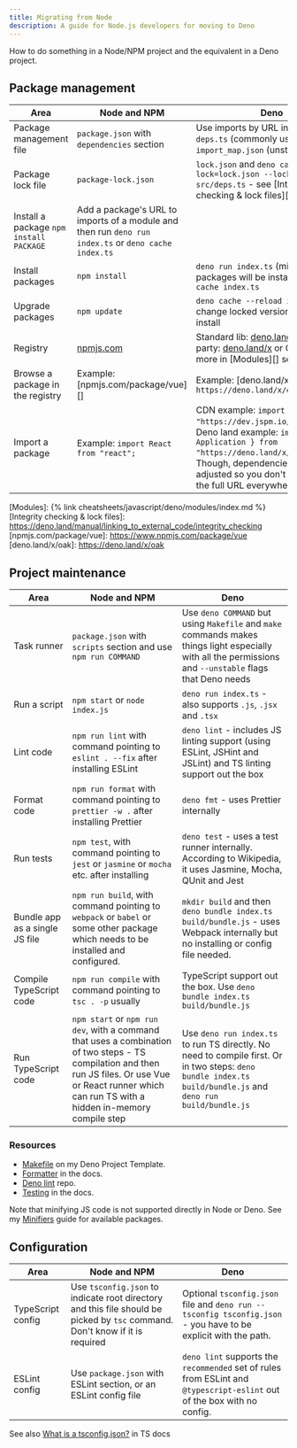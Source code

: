 ```yaml
---
title: Migrating from Node
description: A guide for Node.js developers for moving to Deno
---
```


How to do something in a Node/NPM project and the equivalent in a Deno project.


## Package management

| Area                                    | Node and NPM                                                                                         | Deno                                                                                                                                                                                                                                      |
| --------------------------------------- | ---------------------------------------------------------------------------------------------------- | ----------------------------------------------------------------------------------------------------------------------------------------------------------------------------------------------------------------------------------------- |
| Package management file                 | `package.json` with `dependencies` section                                                           | Use imports by URL inline, or use `deps.ts` (commonly used) or `import_map.json` (unstable)                                                                                                                                               |
| Package lock file                       | `package-lock.json`                                                                                  | `lock.json` and `deno cache --lock=lock.json --lock-write src/deps.ts` - see [Integrity checking & lock files][] in the docs.                                                                                                             |
| Install a package `npm install PACKAGE` | Add a package's URL to imports of a module and then run `deno run index.ts` or `deno cache index.ts` |
| Install packages                        | `npm install`                                                                                        | `deno run index.ts` (missing packages will be installed) or `deno cache index.ts`                                                                                                                                                         |
| Upgrade packages                        | `npm update`                                                                                         | `deno cache --reload index.ts` or change locked version numbers and install                                                                                                                                                               |
| Registry                                | [npmjs.com](https://www.npmjs.com)                                                                   | Standard lib: [deno.land/std](https://deno.land/std), 3rd party: [deno.land/x](https://deno.land/x) or CDNs - see more in [Modules][] section                                                                                             |
| Browse a package in the registry        | Example: [npmjs.com/package/vue][]                                                                   | Example: [deno.land/x/oak][] or `https://deno.land/x/oak@v6.5.0`                                                                                                                                                                          |
| Import a package                        | Example: `import React from "react";`                                                                | CDN example: `import React from "https://dev.jspm.io/react";`. Deno land example: `import { Application } from "https://deno.land/x/oak/mod.ts";`. Though, dependencies can by adjusted so you don't have to use the full URL everywhere. |

[Modules]: {% link cheatsheets/javascript/deno/modules/index.md %}
[Integrity checking & lock files]: https://deno.land/manual/linking_to_external_code/integrity_checking
[npmjs.com/package/vue]: https://www.npmjs.com/package/vue
[deno.land/x/oak]: https://deno.land/x/oak


## Project maintenance

| Area                           | Node and NPM                                                                                                                                                                                               | Deno                                                                                                                                                         |
| ------------------------------ | ---------------------------------------------------------------------------------------------------------------------------------------------------------------------------------------------------------- | ------------------------------------------------------------------------------------------------------------------------------------------------------------ |
| Task runner                    | `package.json` with `scripts` section and use `npm run COMMAND`                                                                                                                                            | Use `deno COMMAND` but using `Makefile` and `make` commands makes things light especially with all the permissions and `--unstable` flags that Deno needs    |
| Run a script                   | `npm start` or `node index.js`                                                                                                                                                                             | `deno run index.ts` - also supports `.js`, `.jsx` and `.tsx`                                                                                                 |
| Lint code                      | `npm run lint` with command pointing to `eslint . --fix` after installing ESLint                                                                                                                           | `deno lint` - includes JS linting support (using ESLint, JSHint and JSLint) and TS linting support out the box                                               |
| Format code                    | `npm run format` with command pointing to `prettier -w .` after installing Prettier                                                                                                                        | `deno fmt` - uses Prettier internally                                                                                                                        |
| Run tests                      | `npm test`, with command pointing to `jest` or `jasmine` or `mocha` etc. after installing                                                                                                                  | `deno test` - uses a test runner internally. According to Wikipedia, it uses Jasmine, Mocha, QUnit and Jest                                                  |
| Bundle app as a single JS file | `npm run build`, with command pointing to `webpack` or `babel` or some other package which needs to be installed and configured.                                                                           | `mkdir build` and then `deno bundle index.ts build/bundle.js` - uses Webpack internally but no installing or config file needed.                             |
| Compile TypeScript code        | `npm run compile` with command pointing to `tsc . -p` usually                                                                                                                                              | TypeScript support out the box. Use `deno bundle index.ts build/bundle.js`                                                                                   |
| Run TypeScript code            | `npm start` or `npm run dev`, with a command that uses a combination of two steps - TS compilation and then run JS files. Or use Vue or React runner which can run TS with a hidden in-memory compile step | Use `deno run index.ts` to run TS directly. No need to compile first. Or in two steps: `deno bundle index.ts build/bundle.js` and `deno run build/bundle.js` |

### Resources

- [Makefile](https://github.com/MichaelCurrin/deno-project-template/blob/main/Makefile) on my Deno Project Template.
- [Formatter](https://deno.land/manual/tools/formatter) in the docs.
- [Deno lint](https://github.com/denoland/deno_lint) repo.
- [Testing](https://deno.land/manual/testing) in the docs.

Note that minifying JS code is not supported directly in Node or Deno. See my [Minifiers][] guide for available packages.

[Minifiers]: https://michaelcurrin.github.io/dev-resources/resources/javascript/minifiers.html


## Configuration

| Area              | Node and NPM                                                                                                                 | Deno                                                                                                                    |
| ----------------- | ---------------------------------------------------------------------------------------------------------------------------- | ----------------------------------------------------------------------------------------------------------------------- |
| TypeScript config | Use `tsconfig.json` to indicate root directory and this file should be picked by `tsc` command. Don't know if it is required | Optional `tsconfig.json` file and `deno run --tsconfig tsconfig.json` - you have to be explicit with the path.          |
| ESLint config     | Use `package.json` with ESLint section, or an ESLint config file                                                             | `deno lint` supports the `recommended` set of rules from ESLint and `@typescript-eslint` out of the box with no config. |

See also [What is a tsconfig.json?](https://www.typescriptlang.org/docs/handbook/tsconfig-json.html) in TS docs

